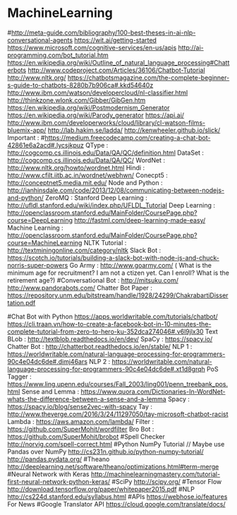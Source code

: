 # MachineLearning
#http://meta-guide.com/bibliography/100-best-theses-in-ai-nlp-conversational-agents
https://wit.ai/getting-started
https://www.microsoft.com/cognitive-services/en-us/apis
http://ai-programming.com/bot_tutorial.htm
https://en.wikipedia.org/wiki/Outline_of_natural_language_processing#Chatterbots
http://www.codeproject.com/Articles/36106/Chatbot-Tutorial
http://www.nltk.org/
https://chatbotsmagazine.com/the-complete-beginner-s-guide-to-chatbots-8280b7b906ca#.kkd54640z
http://www.ibm.com/watson/developercloud/nl-classifier.html
http://thinkzone.wlonk.com/Gibber/GibGen.htm
https://en.wikipedia.org/wiki/Postmodernism_Generator
https://en.wikipedia.org/wiki/Parody_generator
https://api.ai/
http://www.ibm.com/developerworks/cloud/library/cl-watson-films-bluemix-app/
http://lab.hakim.se/ladda/
http://kenwheeler.github.io/slick/
Important : #https://medium.freecodecamp.com/creating-a-chat-bot-42861e6a2acd#.lycsjkpuz
QType : http://cogcomp.cs.illinois.edu/Data/QA/QC/definition.html
DataSet :  http://cogcomp.cs.illinois.edu/Data/QA/QC/
WordNet : http://www.nltk.org/howto/wordnet.html
Hindi : http://www.cfilt.iitb.ac.in/wordnet/webhwn/
Conecpt5 : http://conceptnet5.media.mit.edu/
Node and Python :  http://ianhinsdale.com/code/2013/12/08/communicating-between-nodejs-and-python/
ZeroMQ : 
Stanford Deep Learning : http://ufldl.stanford.edu/wiki/index.php/UFLDL_Tutorial
Deep Learning : http://openclassroom.stanford.edu/MainFolder/CoursePage.php?course=DeepLearning
http://fastml.com/deep-learning-made-easy/
Machine Learning : http://openclassroom.stanford.edu/MainFolder/CoursePage.php?course=MachineLearning
NLTK Tutorial :  http://textminingonline.com/category/nltk 
Slack Bot : https://scotch.io/tutorials/building-a-slack-bot-with-node-js-and-chuck-norris-super-powers
Go Army : http://www.goarmy.com/  ( What is the minimum age for recruitment? I am not a ctizen yet. Can I enroll? What is the retirement age?)
#Conversational Bot : 
http://mitsuku.com/
http://www.pandorabots.com/
Chatter Bot Paper :  https://repository.unm.edu/bitstream/handle/1928/24299/ChakrabartiDissertation.pdf

#Chat Bot with Python
https://apps.worldwritable.com/tutorials/chatbot/
https://cli.traan.vn/how-to-create-a-facebook-bot-in-10-minutes-the-complete-tutorial-from-zero-to-hero-ku-352dca274046#.v6l9jlx30
Text BLob : http://textblob.readthedocs.io/en/dev/
SpaCy : https://spacy.io/
Chatter Bot : http://chatterbot.readthedocs.io/en/stable/
NLP 1 : https://worldwritable.com/natural-language-processing-for-programmers-90c4e04dc6de#.dimj46ars
NLP 2 : https://worldwritable.com/natural-language-processing-for-programmers-90c4e04dc6de#.xt1d8grqh
PoS Tagger : https://www.ling.upenn.edu/courses/Fall_2003/ling001/penn_treebank_pos.html
Sense and Lemma : https://www.quora.com/Dictionaries-In-WordNet-whats-the-difference-between-a-sense-and-a-lemma
Spacy : https://spacy.io/blog/sense2vec-with-spacy
Tay   : http://www.theverge.com/2016/3/24/11297050/tay-microsoft-chatbot-racist
Lambda : https://aws.amazon.com/lambda/ 
Filter : https://github.com/SuperMohit/wordfilter
Bro Bot : https://github.com/SuperMohit/brobot
#Spell Checker
http://norvig.com/spell-correct.html
#Python NumPy Tutorial // Maybe use Pandas over NumPy
http://cs231n.github.io/python-numpy-tutorial/
http://pandas.pydata.org/
#Theano
http://deeplearning.net/software/theano/optimizations.html#term-merge
#Neural Network with Keras
http://machinelearningmastery.com/tutorial-first-neural-network-python-keras/
#SciPy
http://scipy.org/
#Tensor Flow
http://download.tensorflow.org/paper/whitepaper2015.pdf
#NLP
http://cs224d.stanford.edu/syllabus.html
#APIs
https://webhose.io/features For News 
#Google Translator API
https://cloud.google.com/translate/docs/
